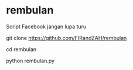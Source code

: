 # rembulan
Script Facebook jangan lupa turu 

git clone https://github.com/FIRandZAH/rembulan

cd rembulan

python rembulan.py

